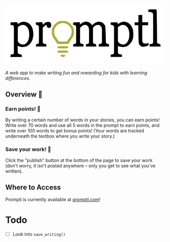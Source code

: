 ![Header image](./static/assets/logo.png)

*A web app to make writing fun and rewarding for kids with learning differences.*

## Overview 📖
### Earn points! 🎉
By writing a certain number of words in your stories, you can earn points! Write over 70 words and use all 5 words in the prompt to earn points, and write over 100 words to get bonus points! (Your words are tracked underneath the textbox where you write your story.)

### Save your work! 🛟
Click the "publish" button at the bottom of the page to save your work (don't worry, it isn't posted anywhere – only you get to see what you've written).

## Where to Access
Promptl is currently available at [promptl.com](https://promptl.com)!

# Todo
- [ ] Look into `save_writing()`